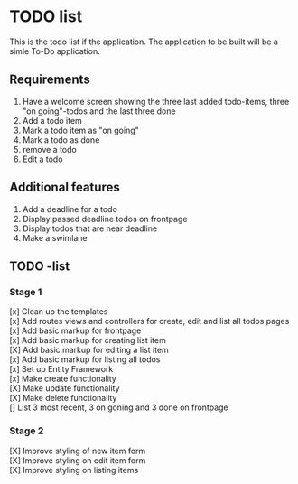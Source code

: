 # TODO list

This is the todo list if the application. 
The application to be built will be a simle To-Do application.

## Requirements
1. Have a welcome screen showing the three last added todo-items, three "on going"-todos and the last three done
2. Add a todo item
3. Mark a todo item as "on going"
4. Mark a todo as done
5. remove a todo
6. Edit a todo

## Additional features
1. Add a deadline for a todo
2. Display passed deadline todos on frontpage
3. Display todos that are near deadline
4. Make a swimlane


## TODO -list
### Stage 1
[x] Clean up the templates  
[x] Add routes views and controllers for create, edit and list all todos pages  
[x] Add basic markup for frontpage  
[x] Add basic markup for creating list item  
[X] Add basic markup for editing a list item  
[x] Add basic markup for listing all todos  
[x] Set up Entity Framework    
[x] Make create functionality  
[X] Make update functionality   
[X] Make delete functionality  
[] List 3 most recent, 3 on goning and 3 done on frontpage

### Stage 2
[X] Improve styling of new item form  
[X] Improve styling on edit item form  
[X] Improve styling on listing items   